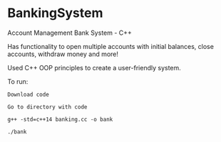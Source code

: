 # BankingSystem
Account Management Bank System - C++

Has functionality to open multiple accounts with initial balances, close accounts, withdraw money and more!

Used C++ OOP principles to create a user-friendly system.

To run:

```
Download code

Go to directory with code

g++ -std=c++14 banking.cc -o bank

./bank


```
